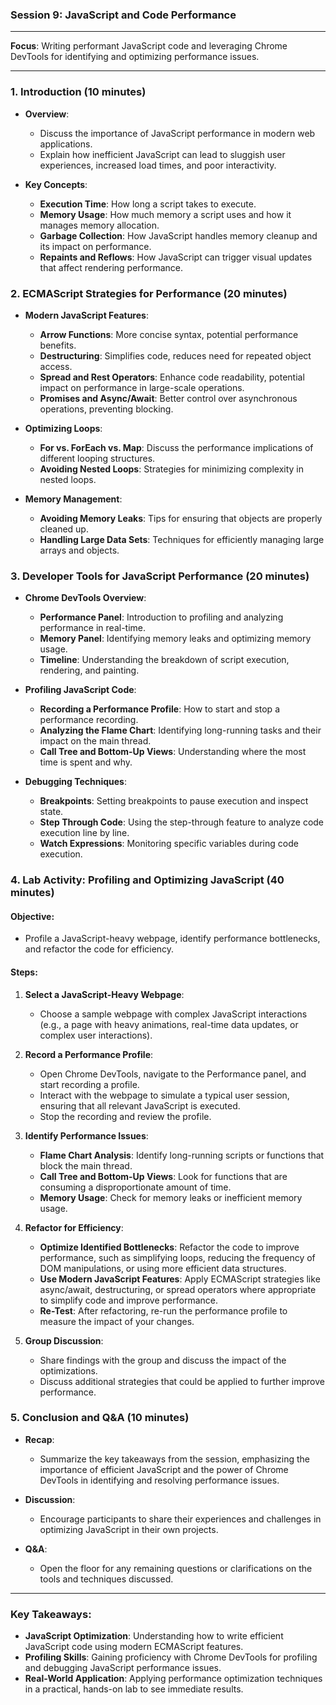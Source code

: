 ### **Session 9: JavaScript and Code Performance**

---

**Focus**: Writing performant JavaScript code and leveraging Chrome DevTools for identifying and optimizing performance issues.

---

### **1. Introduction (10 minutes)**

- **Overview**: 
  - Discuss the importance of JavaScript performance in modern web applications.
  - Explain how inefficient JavaScript can lead to sluggish user experiences, increased load times, and poor interactivity.
  
- **Key Concepts**:
  - **Execution Time**: How long a script takes to execute.
  - **Memory Usage**: How much memory a script uses and how it manages memory allocation.
  - **Garbage Collection**: How JavaScript handles memory cleanup and its impact on performance.
  - **Repaints and Reflows**: How JavaScript can trigger visual updates that affect rendering performance.

### **2. ECMAScript Strategies for Performance (20 minutes)**

- **Modern JavaScript Features**:
  - **Arrow Functions**: More concise syntax, potential performance benefits.
  - **Destructuring**: Simplifies code, reduces need for repeated object access.
  - **Spread and Rest Operators**: Enhance code readability, potential impact on performance in large-scale operations.
  - **Promises and Async/Await**: Better control over asynchronous operations, preventing blocking.
  
- **Optimizing Loops**:
  - **For vs. ForEach vs. Map**: Discuss the performance implications of different looping structures.
  - **Avoiding Nested Loops**: Strategies for minimizing complexity in nested loops.
  
- **Memory Management**:
  - **Avoiding Memory Leaks**: Tips for ensuring that objects are properly cleaned up.
  - **Handling Large Data Sets**: Techniques for efficiently managing large arrays and objects.

### **3. Developer Tools for JavaScript Performance (20 minutes)**

- **Chrome DevTools Overview**:
  - **Performance Panel**: Introduction to profiling and analyzing performance in real-time.
  - **Memory Panel**: Identifying memory leaks and optimizing memory usage.
  - **Timeline**: Understanding the breakdown of script execution, rendering, and painting.
  
- **Profiling JavaScript Code**:
  - **Recording a Performance Profile**: How to start and stop a performance recording.
  - **Analyzing the Flame Chart**: Identifying long-running tasks and their impact on the main thread.
  - **Call Tree and Bottom-Up Views**: Understanding where the most time is spent and why.
  
- **Debugging Techniques**:
  - **Breakpoints**: Setting breakpoints to pause execution and inspect state.
  - **Step Through Code**: Using the step-through feature to analyze code execution line by line.
  - **Watch Expressions**: Monitoring specific variables during code execution.

### **4. Lab Activity: Profiling and Optimizing JavaScript (40 minutes)**

#### **Objective**: 
- Profile a JavaScript-heavy webpage, identify performance bottlenecks, and refactor the code for efficiency.

#### **Steps**:

1. **Select a JavaScript-Heavy Webpage**:
   - Choose a sample webpage with complex JavaScript interactions (e.g., a page with heavy animations, real-time data updates, or complex user interactions).
  
2. **Record a Performance Profile**:
   - Open Chrome DevTools, navigate to the Performance panel, and start recording a profile.
   - Interact with the webpage to simulate a typical user session, ensuring that all relevant JavaScript is executed.
   - Stop the recording and review the profile.

3. **Identify Performance Issues**:
   - **Flame Chart Analysis**: Identify long-running scripts or functions that block the main thread.
   - **Call Tree and Bottom-Up Views**: Look for functions that are consuming a disproportionate amount of time.
   - **Memory Usage**: Check for memory leaks or inefficient memory usage.
  
4. **Refactor for Efficiency**:
   - **Optimize Identified Bottlenecks**: Refactor the code to improve performance, such as simplifying loops, reducing the frequency of DOM manipulations, or using more efficient data structures.
   - **Use Modern JavaScript Features**: Apply ECMAScript strategies like async/await, destructuring, or spread operators where appropriate to simplify code and improve performance.
   - **Re-Test**: After refactoring, re-run the performance profile to measure the impact of your changes.

5. **Group Discussion**:
   - Share findings with the group and discuss the impact of the optimizations.
   - Discuss additional strategies that could be applied to further improve performance.

### **5. Conclusion and Q&A (10 minutes)**

- **Recap**: 
  - Summarize the key takeaways from the session, emphasizing the importance of efficient JavaScript and the power of Chrome DevTools in identifying and resolving performance issues.
  
- **Discussion**:
  - Encourage participants to share their experiences and challenges in optimizing JavaScript in their own projects.
  
- **Q&A**:
  - Open the floor for any remaining questions or clarifications on the tools and techniques discussed.

---

### **Key Takeaways**:
- **JavaScript Optimization**: Understanding how to write efficient JavaScript code using modern ECMAScript features.
- **Profiling Skills**: Gaining proficiency with Chrome DevTools for profiling and debugging JavaScript performance issues.
- **Real-World Application**: Applying performance optimization techniques in a practical, hands-on lab to see immediate results.
